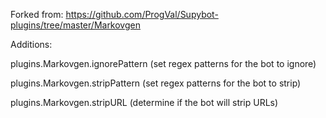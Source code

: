 Forked from: https://github.com/ProgVal/Supybot-plugins/tree/master/Markovgen

Additions:

plugins.Markovgen.ignorePattern (set regex patterns for the bot to ignore)

plugins.Markovgen.stripPattern (set regex patterns for the bot to strip)

plugins.Markovgen.stripURL (determine if the bot will strip URLs)

